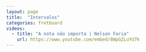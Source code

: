 ```yaml
---
layout: page
title:  "Intervalos"
categories: fretboard
videos:
  - title: "A nota não importa | Nelson Faria"
    url: https://www.youtube.com/embed/8WpGZLuYU7k
---
```

